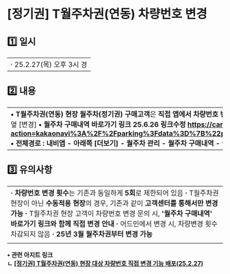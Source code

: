 # [정기권] T월주차권(연동) 차량번호 변경

1️⃣ **일시**
----------

|  |
| --- |
| · 25.2.27(목) 오후 3시 경 |

2️⃣ **내용**
----------

|  |
| --- |
| **• T월주차권(연동) 현장 월주차(정기권) 구매고객**은 **직접 앱에서 차량번호 변경 가능** **•** 경로 : ▶ 카카오내비 앱  [월주차 구매내역] 바로가기 - 월주차권 선택 - 차량번호 옆 [변경] **• 월주차 구매내역 바로가기 링크 25.6.26 링크수정 <https://carner.kakaomobility.com/web2app/bridge?action=kakaonavi%3A%2F%2Fparking%3Fdata%3D%7B%22page%22%3A%22season_ticket%22%2C%22ref%22%3A%22navi%22%7D>**  **• 전체경로 : 내비앱 - 아래쪽 [더보기] - 월주차 관리 - 월주차 구매내역 - 월주차권 선택 - 차량정보 옆 변경** |

3️⃣ **유의사항**
------------

|  |
| --- |
| **·** **차량번호 변경 횟수**는 기존과 동일하게 **5회**로 제한되어 있음 **·** T월주차권 현장이 아닌 **수동적용 현장**의 경우, 기존과 같이 **고객센터를 통해서만 변경 가능** **·** T월주차권 현장 고객이 차량번호 변경 문의 시, **'월주차 구매내역' 바로가기 링크와 함께 직접 변경** **안내** **·** 어드민에서 변경 시, 차량변경 횟수 차감되지 않음 **· 25년 3월 월주차권부터 변경 가능** |
|  |

****• 관련 아지트 링크  
ㄴ [[정기권] T월주차권(연동) 현장 대상 차량번호 직접 변경 기능 배포(25.2.27)](https://ext.agit.in/g/300017093/wall/423877624)****